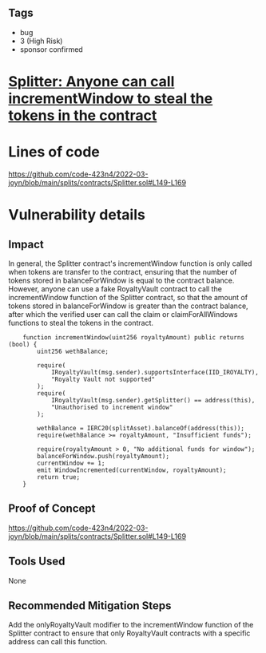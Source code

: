 ## Tags

- bug
- 3 (High Risk)
- sponsor confirmed

# [Splitter: Anyone can call incrementWindow to steal the tokens in the contract](https://github.com/code-423n4/2022-03-joyn-findings/issues/3) 

# Lines of code

https://github.com/code-423n4/2022-03-joyn/blob/main/splits/contracts/Splitter.sol#L149-L169


# Vulnerability details

## Impact
In general, the Splitter contract's incrementWindow function is only called when tokens are transfer to the contract, ensuring that the number of tokens stored in balanceForWindow is equal to the contract balance.
However, anyone can use a fake RoyaltyVault contract to call the incrementWindow function of the Splitter contract, so that the amount of tokens stored in balanceForWindow is greater than the contract balance, after which the verified user can call the claim or claimForAllWindows functions to steal the tokens in the contract.
```
    function incrementWindow(uint256 royaltyAmount) public returns (bool) {
        uint256 wethBalance;

        require(
            IRoyaltyVault(msg.sender).supportsInterface(IID_IROYALTY),
            "Royalty Vault not supported"
        );
        require(
            IRoyaltyVault(msg.sender).getSplitter() == address(this),
            "Unauthorised to increment window"
        );

        wethBalance = IERC20(splitAsset).balanceOf(address(this));
        require(wethBalance >= royaltyAmount, "Insufficient funds");

        require(royaltyAmount > 0, "No additional funds for window");
        balanceForWindow.push(royaltyAmount);
        currentWindow += 1;
        emit WindowIncremented(currentWindow, royaltyAmount);
        return true;
    }
```
## Proof of Concept
https://github.com/code-423n4/2022-03-joyn/blob/main/splits/contracts/Splitter.sol#L149-L169
## Tools Used
None
## Recommended Mitigation Steps
Add the onlyRoyaltyVault modifier to the incrementWindow function of the Splitter contract to ensure that only RoyaltyVault contracts with a specific address can call this function.

